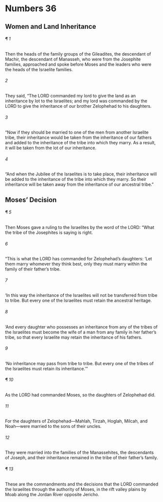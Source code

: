# Numbers 36
## Women and Land Inheritance
###### ¶ 1
Then the heads of the family groups of the Gileadites, the descendant of Machir, the descendant of Manasseh, who were from the Josephite families, approached and spoke before Moses and the leaders who were the heads of the Israelite families.
###### 2
They said, “The LORD commanded my lord to give the land as an inheritance by lot to the Israelites; and my lord was commanded by the LORD to give the inheritance of our brother Zelophehad to his daughters.
###### 3
“Now if they should be married to one of the men from another Israelite tribe, their inheritance would be taken from the inheritance of our fathers and added to the inheritance of the tribe into which they marry. As a result, it will be taken from the lot of our inheritance.
###### 4
“And when the Jubilee of the Israelites is to take place, their inheritance will be added to the inheritance of the tribe into which they marry. So their inheritance will be taken away from the inheritance of our ancestral tribe.”
## Moses’ Decision
###### ¶ 5
Then Moses gave a ruling to the Israelites by the word of the LORD: “What the tribe of the Josephites is saying is right.
###### 6
“This is what the LORD has commanded for Zelophehad’s daughters: ‘Let them marry whomever they think best, only they must marry within the family of their father’s tribe.
###### 7
‘In this way the inheritance of the Israelites will not be transferred from tribe to tribe. But every one of the Israelites must retain the ancestral heritage.
###### 8
‘And every daughter who possesses an inheritance from any of the tribes of the Israelites must become the wife of a man from any family in her father’s tribe, so that every Israelite may retain the inheritance of his fathers.
###### 9
‘No inheritance may pass from tribe to tribe. But every one of the tribes of the Israelites must retain its inheritance.’”
###### ¶ 10
As the LORD had commanded Moses, so the daughters of Zelophehad did.
###### 11
For the daughters of Zelophehad—Mahlah, Tirzah, Hoglah, Milcah, and Noah—were married to the sons of their uncles.
###### 12
They were married into the families of the Manassehites, the descendants of Joseph, and their inheritance remained in the tribe of their father’s family.
###### ¶ 13
These are the commandments and the decisions that the LORD commanded the Israelites through the authority of Moses, in the rift valley plains by Moab along the Jordan River opposite Jericho.
